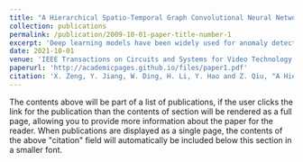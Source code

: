 ```yaml
---
title: "A Hierarchical Spatio-Temporal Graph Convolutional Neural Network for Anomaly Detection in Videos" 
collection: publications
permalink: /publication/2009-10-01-paper-title-number-1
excerpt: 'Deep learning models have been widely used for anomaly detection in surveillance videos. Typical models are equipped with the capability to reconstruct normal videos and evaluate the reconstruction errors on anomalous videos to indicate the extent of abnormalities. However, existing approaches suffer from two disadvantages. Firstly, they can only encode the movements of each identity independently, without considering the interactions among identities which may also indicate anomalies. Secondly, they leverage inflexible models whose structures are fixed under different scenes, this configuration disables the understanding of scenes. In this paper, we propose a Hierarchical Spatio-Temporal Graph Convolutional Neural Network (HSTGCNN) to address these problems, the HSTGCNN is composed of multiple branches that correspond to different levels of graph representations. High-level graph representations encode the trajectories of people and the interactions among multiple identities while low-level graph representations encode the local body postures of each person. Furthermore, we propose to weightedly combine multiple branches that are better at different scenes. An improvement over single-level graph representations is achieved in this way. An understanding of scenes is achieved and serves anomaly detection. High-level graph representations are assigned higher weights to encode moving speed and directions of people in low-resolution videos while low-level graph representations are assigned higher weights to encode human skeletons in high-resolution videos. Experimental results show that the proposed HSTGCNN significantly outperforms current state-of-the-art models on four benchmark datasets (UCSD Pedestrian, ShanghaiTech, CUHK Avenue and IITB-Corridor) by using much less learnable parameters.'
date: 2021-10-01
venue: 'IEEE Transactions on Circuits and Systems for Video Technology'
paperurl: 'http://academicpages.github.io/files/paper1.pdf'
citation: 'X. Zeng, Y. Jiang, W. Ding, H. Li, Y. Hao and Z. Qiu, "A Hierarchical Spatio-Temporal Graph Convolutional Neural Network for Anomaly Detection in Videos," in IEEE Transactions on Circuits and Systems for Video Technology, vol. 33, no. 1, pp. 200-212, Jan. 2023.'
---
```


The contents above will be part of a list of publications, if the user clicks the link for the publication than the contents of section will be rendered as a full page, allowing you to provide more information about the paper for the reader. When publications are displayed as a single page, the contents of the above "citation" field will automatically be included below this section in a smaller font.
